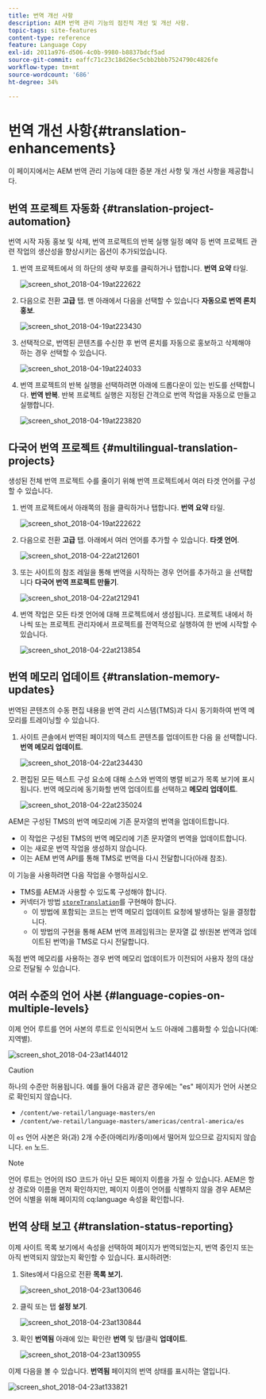 ```yaml
---
title: 번역 개선 사항
description: AEM 번역 관리 기능의 점진적 개선 및 개선 사항.
topic-tags: site-features
content-type: reference
feature: Language Copy
exl-id: 2011a976-d506-4c0b-9980-b8837bdcf5ad
source-git-commit: eaffc71c23c18d26ec5cbb2bbb7524790c4826fe
workflow-type: tm+mt
source-wordcount: '686'
ht-degree: 34%

---
```


# 번역 개선 사항{#translation-enhancements}

이 페이지에서는 AEM 번역 관리 기능에 대한 증분 개선 사항 및 개선 사항을 제공합니다.

## 번역 프로젝트 자동화 {#translation-project-automation}

번역 시작 자동 홍보 및 삭제, 번역 프로젝트의 반복 실행 일정 예약 등 번역 프로젝트 관련 작업의 생산성을 향상시키는 옵션이 추가되었습니다.

1. 번역 프로젝트에서 의 하단의 생략 부호를 클릭하거나 탭합니다. **번역 요약** 타일.

   ![screen_shot_2018-04-19at222622](assets/screen_shot_2018-04-19at222622.jpg)

1. 다음으로 전환 **고급** 탭. 맨 아래에서 다음을 선택할 수 있습니다 **자동으로 번역 론치 홍보**.

   ![screen_shot_2018-04-19at223430](assets/screen_shot_2018-04-19at223430.jpg)

1. 선택적으로, 번역된 콘텐츠를 수신한 후 번역 론치를 자동으로 홍보하고 삭제해야 하는 경우 선택할 수 있습니다.

   ![screen_shot_2018-04-19at224033](assets/screen_shot_2018-04-19at224033.jpg)

1. 번역 프로젝트의 반복 실행을 선택하려면 아래에 드롭다운이 있는 빈도를 선택합니다. **번역 반복**. 반복 프로젝트 실행은 지정된 간격으로 번역 작업을 자동으로 만들고 실행합니다.

   ![screen_shot_2018-04-19at223820](assets/screen_shot_2018-04-19at223820.jpg)

## 다국어 번역 프로젝트 {#multilingual-translation-projects}

생성된 전체 번역 프로젝트 수를 줄이기 위해 번역 프로젝트에서 여러 타겟 언어를 구성할 수 있습니다.

1. 번역 프로젝트에서 아래쪽의 점을 클릭하거나 탭합니다. **번역 요약** 타일.

   ![screen_shot_2018-04-19at222622](assets/screen_shot_2018-04-19at222622.jpg)

1. 다음으로 전환 **고급** 탭. 아래에서 여러 언어를 추가할 수 있습니다. **타겟 언어**.

   ![screen_shot_2018-04-22at212601](assets/screen_shot_2018-04-22at212601.jpg)

1. 또는 사이트의 참조 레일을 통해 번역을 시작하는 경우 언어를 추가하고 을 선택합니다 **다국어 번역 프로젝트 만들기**.

   ![screen_shot_2018-04-22at212941](assets/screen_shot_2018-04-22at212941.jpg)

1. 번역 작업은 모든 타겟 언어에 대해 프로젝트에서 생성됩니다. 프로젝트 내에서 하나씩 또는 프로젝트 관리자에서 프로젝트를 전역적으로 실행하여 한 번에 시작할 수 있습니다.

   ![screen_shot_2018-04-22at213854](assets/screen_shot_2018-04-22at213854.jpg)

## 번역 메모리 업데이트 {#translation-memory-updates}

번역된 콘텐츠의 수동 편집 내용을 번역 관리 시스템(TMS)과 다시 동기화하여 번역 메모리를 트레이닝할 수 있습니다.

1. 사이트 콘솔에서 번역된 페이지의 텍스트 콘텐츠를 업데이트한 다음 을 선택합니다. **번역 메모리 업데이트**.

   ![screen_shot_2018-04-22at234430](assets/screen_shot_2018-04-22at234430.jpg)

1. 편집된 모든 텍스트 구성 요소에 대해 소스와 번역의 병렬 비교가 목록 보기에 표시됩니다. 번역 메모리에 동기화할 번역 업데이트를 선택하고 **메모리 업데이트**.

   ![screen_shot_2018-04-22at235024](assets/screen_shot_2018-04-22at235024.jpg)

AEM은 구성된 TMS의 번역 메모리에 기존 문자열의 번역을 업데이트합니다.

* 이 작업은 구성된 TMS의 번역 메모리에 기존 문자열의 번역을 업데이트합니다.
* 이는 새로운 번역 작업을 생성하지 않습니다.
* 이는 AEM 번역 API를 통해 TMS로 번역을 다시 전달합니다(아래 참조).

이 기능을 사용하려면 다음 작업을 수행하십시오.

* TMS를 AEM과 사용할 수 있도록 구성해야 합니다.
* 커넥터가 방법 [`storeTranslation`](https://developer.adobe.com/experience-manager/reference-materials/cloud-service/javadoc/com/adobe/granite/translation/api/TranslationService.html)를 구현해야 합니다.
   * 이 방법에 포함되는 코드는 번역 메모리 업데이트 요청에 발생하는 일을 결정합니다.
   * 이 방법의 구현을 통해 AEM 번역 프레임워크는 문자열 값 쌍(원본 번역과 업데이트된 번역)을 TMS로 다시 전달합니다.

독점 번역 메모리를 사용하는 경우 번역 메모리 업데이트가 이전되어 사용자 정의 대상으로 전달될 수 있습니다.

## 여러 수준의 언어 사본 {#language-copies-on-multiple-levels}

이제 언어 루트를 언어 사본의 루트로 인식되면서 노드 아래에 그룹화할 수 있습니다(예: 지역별).

![screen_shot_2018-04-23at144012](assets/screen_shot_2018-04-23at144012.jpg)

>[!CAUTION]
>
>하나의 수준만 허용됩니다. 예를 들어 다음과 같은 경우에는 &quot;es&quot; 페이지가 언어 사본으로 확인되지 않습니다.
>
>* `/content/we-retail/language-masters/en`
>* `/content/we-retail/language-masters/americas/central-america/es`
>
>이 `es` 언어 사본은 와(과) 2개 수준(아메리카/중미)에서 떨어져 있으므로 감지되지 않습니다. `en` 노드.

>[!NOTE]
>
>언어 루트는 언어의 ISO 코드가 아닌 모든 페이지 이름을 가질 수 있습니다. AEM은 항상 경로와 이름을 먼저 확인하지만, 페이지 이름이 언어를 식별하지 않을 경우 AEM은 언어 식별을 위해 페이지의 cq:language 속성을 확인합니다.

## 번역 상태 보고 {#translation-status-reporting}

이제 사이트 목록 보기에서 속성을 선택하여 페이지가 번역되었는지, 번역 중인지 또는 아직 번역되지 않았는지 확인할 수 있습니다. 표시하려면:

1. Sites에서 다음으로 전환 **목록 보기.**

   ![screen_shot_2018-04-23at130646](assets/screen_shot_2018-04-23at130646.jpg)

1. 클릭 또는 탭 **설정 보기**.

   ![screen_shot_2018-04-23at130844](assets/screen_shot_2018-04-23at130844.jpg)

1. 확인 **번역됨** 아래에 있는 확인란 **번역** 및 탭/클릭 **업데이트**.

   ![screen_shot_2018-04-23at130955](assets/screen_shot_2018-04-23at130955.jpg)

이제 다음을 볼 수 있습니다. **번역됨** 페이지의 번역 상태를 표시하는 열입니다.

![screen_shot_2018-04-23at133821](assets/screen_shot_2018-04-23at133821.jpg)
